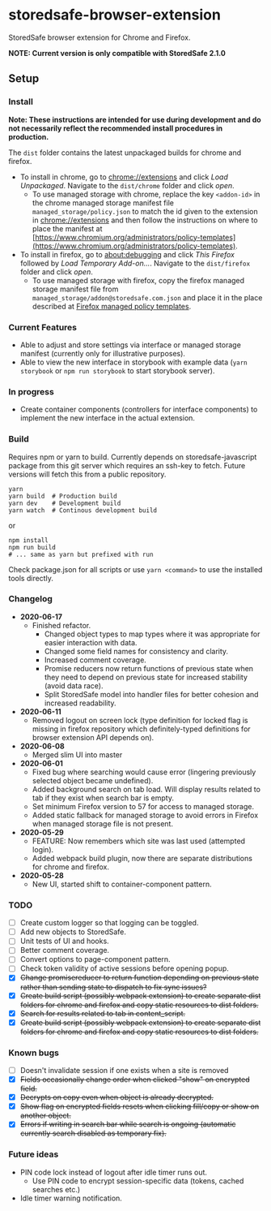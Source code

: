# storedsafe-browser-extension

StoredSafe browser extension for Chrome and Firefox.

**NOTE: Current version is only compatible with StoredSafe 2.1.0**

## Setup

### Install
**Note: These instructions are intended for use during development and do not necessarily reflect the recommended install procedures in production.**

The `dist` folder contains the latest unpackaged builds for chrome and firefox.
- To install in chrome, go to [chrome://extensions](chrome://extensions) and click *Load Unpackaged*. Navigate to the `dist/chrome` folder and click *open*.
  - To use managed storage with chrome, replace the key `<addon-id>` in the chrome managed storage manifest file `managed_storage/policy.json` to match the id given to the extension in [chrome://extensions](chrome://extensions) and then follow the instructions on where to place the manifest at [https://www.chromium.org/administrators/policy-templates](https://www.chromium.org/administrators/policy-templates).
- To install in firefox, go to [about:debugging](about:debugging) and click *This Firefox* followed by *Load Temporary Add-on...*. Navigate to the `dist/firefox` folder and click *open*.
  - To use managed storage with firefox, copy the firefox managed storage manifest file from `managed_storage/addon@storedsafe.com.json` and place it in the place described at [Firefox managed policy templates](https://developer.mozilla.org/en-US/docs/Mozilla/Add-ons/WebExtensions/Native_manifests#Managed_storage_manifests).

### Current Features
- Able to adjust and store settings via interface or managed storage manifest (currently only for illustrative purposes).
- Able to view the new interface in storybook with example data (`yarn storybook` or `npm run storybook` to start storybook server).

### In progress
- Create container components (controllers for interface components) to implement the new interface in the actual extension.

### Build
Requires npm or yarn to build. Currently depends on storedsafe-javascript package from this git server which requires an ssh-key to fetch. Future versions will fetch this from a public repository.

```
yarn
yarn build  # Production build
yarn dev    # Development build
yarn watch  # Continous development build
```

or

```
npm install
npm run build
# ... same as yarn but prefixed with run
```

Check package.json for all scripts or use `yarn <command>` to use the installed tools directly.

### Changelog
- **2020-06-17**
  - Finished refactor.
    - Changed object types to map types where it was appropriate for easier interaction with data.
    - Changed some field names for consistency and clarity.
    - Increased comment coverage.
    - Promise reducers now return functions of previous state when they need to depend on previous state for increased stability (avoid data race).
    - Split StoredSafe model into handler files for better cohesion and increased readability.
- **2020-06-11**
  - Removed logout on screen lock (type definition for locked flag is missing in firefox repository which definitely-typed definitions for browser extension API depends on).
- **2020-06-08**
  - Merged slim UI into master
- **2020-06-01**
  - Fixed bug where searching would cause error (lingering previously selected object became undefined).
  - Added background search on tab load. Will display results related to tab if they exist when search bar is empty.
  - Set minimum Firefox version to 57 for access to managed storage.
  - Added static fallback for managed storage to avoid errors in Firefox when managed storage file is not present.
- **2020-05-29**
  - FEATURE: Now remembers which site was last used (attempted login).
  - Added webpack build plugin, now there are separate distributions for chrome and firefox.
- **2020-05-28**
  - New UI, started shift to container-component pattern.

### TODO
- [ ] Create custom logger so that logging can be toggled.
- [ ] Add new objects to StoredSafe.
- [ ] Unit tests of UI and hooks.
- [ ] Better comment coverage.
- [ ] Convert options to page-component pattern.
- [ ] Check token validity of active sessions before opening popup.
- [x] ~~Change promisereducer to return function depending on previous state rather than sending state to dispatch to fix sync issues?~~
- [x] ~~Create build script (possibly webpack extension) to create separate dist folders for chrome and firefox and copy static resources to dist folders.~~
- [x] ~~Search for results related to tab in content\_script.~~
- [x] ~~Create build script (possibly webpack extension) to create separate dist folders for chrome and firefox and copy static resources to dist folders.~~

### Known bugs
- [ ] Doesn't invalidate session if one exists when a site is removed
- [x] ~~Fields occasionally change order when clicked "show" on encrypted field.~~
- [x] ~~Decrypts on copy even when object is already decrypted.~~
- [x] ~~Show flag on encrypted fields resets when clicking fill/copy or show on another object.~~
- [x] ~~Errors if writing in search bar while search is ongoing (automatic currently search disabled as temporary fix).~~

### Future ideas
- PIN code lock instead of logout after idle timer runs out.
  - Use PIN code to encrypt session-specific data (tokens, cached searches etc.)
- Idle timer warning notification.
